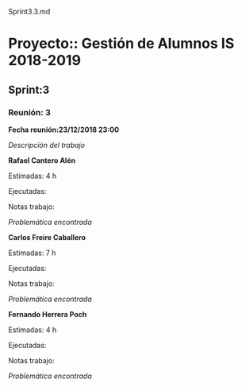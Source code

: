 Sprint3.3.md

# Proyecto:: **Gestión de Alumnos IS 2018-2019**
 
## Sprint:3

### Reunión: 3

**Fecha reunión:23/12/2018 23:00**


_Descripción del trabajo_

**Rafael Cantero Alén**

Estimadas: 4 h

Ejecutadas: 

Notas trabajo:


_Problemática encontrada_


**Carlos Freire Caballero**

Estimadas: 7 h

Ejecutadas: 

Notas trabajo:


_Problemática encontrada_


**Fernando Herrera Poch**

Estimadas: 4 h

Ejecutadas: 

Notas trabajo:


_Problemática encontrada_

